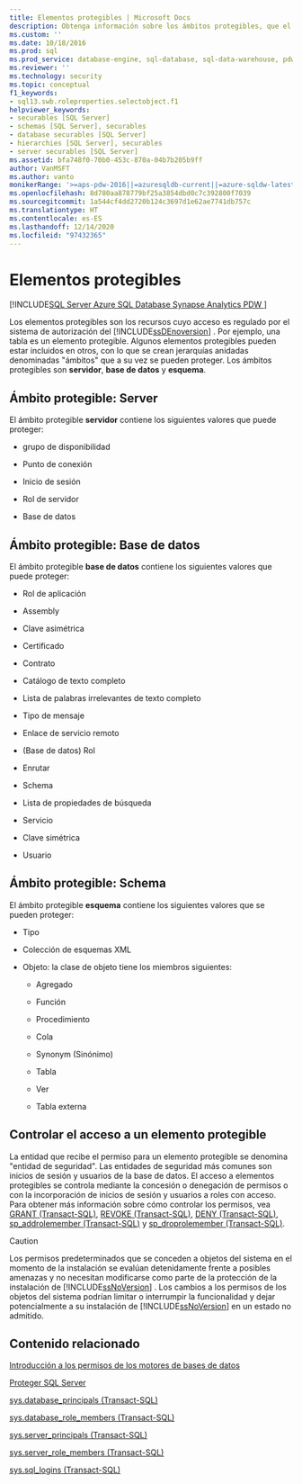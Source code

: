 ```yaml
---
title: Elementos protegibles | Microsoft Docs
description: Obtenga información sobre los ámbitos protegibles, que el sistema de autorización del Motor de base de datos de SQL Server utiliza para regular el acceso a los elementos protegibles.
ms.custom: ''
ms.date: 10/18/2016
ms.prod: sql
ms.prod_service: database-engine, sql-database, sql-data-warehouse, pdw
ms.reviewer: ''
ms.technology: security
ms.topic: conceptual
f1_keywords:
- sql13.swb.roleproperties.selectobject.f1
helpviewer_keywords:
- securables [SQL Server]
- schemas [SQL Server], securables
- database securables [SQL Server]
- hierarchies [SQL Server], securables
- server securables [SQL Server]
ms.assetid: bfa748f0-70b0-453c-870a-04b7b205b9ff
author: VanMSFT
ms.author: vanto
monikerRange: '>=aps-pdw-2016||=azuresqldb-current||=azure-sqldw-latest||>=sql-server-2016||>=sql-server-linux-2017||=azuresqldb-mi-current'
ms.openlocfilehash: 8d780aa878779bf25a3854dbd0c7c392800f7039
ms.sourcegitcommit: 1a544cf4dd2720b124c3697d1e62ae7741db757c
ms.translationtype: HT
ms.contentlocale: es-ES
ms.lasthandoff: 12/14/2020
ms.locfileid: "97432365"
---
```

# <a name="securables"></a>Elementos protegibles
[!INCLUDE[SQL Server Azure SQL Database Synapse Analytics PDW ](../../includes/applies-to-version/sql-asdb-asdbmi-asa-pdw.md)]

  Los elementos protegibles son los recursos cuyo acceso es regulado por el sistema de autorización del [!INCLUDE[ssDEnoversion](../../includes/ssdenoversion-md.md)] . Por ejemplo, una tabla es un elemento protegible. Algunos elementos protegibles pueden estar incluidos en otros, con lo que se crean jerarquías anidadas denominadas "ámbitos" que a su vez se pueden proteger. Los ámbitos protegibles son **servidor**, **base de datos** y **esquema**.  
  
## <a name="securable-scope-server"></a>Ámbito protegible: Server  
 El ámbito protegible **servidor** contiene los siguientes valores que puede proteger:  
  
-   grupo de disponibilidad  
  
-   Punto de conexión  
  
-   Inicio de sesión  
  
-   Rol de servidor  
  
-   Base de datos  
  
## <a name="securable-scope-database"></a>Ámbito protegible: Base de datos  
 El ámbito protegible **base de datos** contiene los siguientes valores que puede proteger:  
  
-   Rol de aplicación  
  
-   Assembly  
  
-   Clave asimétrica  
  
-   Certificado  
  
-   Contrato  
  
-   Catálogo de texto completo  
  
-   Lista de palabras irrelevantes de texto completo  
  
-   Tipo de mensaje  
  
-   Enlace de servicio remoto  
  
-   (Base de datos) Rol  
  
-   Enrutar  
  
-   Schema  
  
-   Lista de propiedades de búsqueda  
  
-   Servicio  
  
-   Clave simétrica  
  
-   Usuario  
  
## <a name="securable-scope-schema"></a>Ámbito protegible: Schema  
 El ámbito protegible **esquema** contiene los siguientes valores que se pueden proteger:  
  
-   Tipo  
  
-   Colección de esquemas XML  
  
-   Objeto: la clase de objeto tiene los miembros siguientes:  
  
    -   Agregado  
  
    -   Función  
  
    -   Procedimiento  
  
    -   Cola  
  
    -   Synonym (Sinónimo)  
  
    -   Tabla  
  
    -   Ver 
    
    -   Tabla externa 
  
## <a name="controlling-access-to-a-securable"></a>Controlar el acceso a un elemento protegible  
 La entidad que recibe el permiso para un elemento protegible se denomina "entidad de seguridad". Las entidades de seguridad más comunes son inicios de sesión y usuarios de la base de datos. El acceso a elementos protegibles se controla mediante la concesión o denegación de permisos o con la incorporación de inicios de sesión y usuarios a roles con acceso. Para obtener más información sobre cómo controlar los permisos, vea [GRANT &#40;Transact-SQL&#41;](../../t-sql/statements/grant-transact-sql.md), [REVOKE &#40;Transact-SQL&#41;](../../t-sql/statements/revoke-transact-sql.md), [DENY &#40;Transact-SQL&#41;](../../t-sql/statements/deny-transact-sql.md), [sp_addrolemember &#40;Transact-SQL&#41;](../../relational-databases/system-stored-procedures/sp-addrolemember-transact-sql.md) y [sp_droprolemember &#40;Transact-SQL&#41;](../../relational-databases/system-stored-procedures/sp-droprolemember-transact-sql.md).  
  
> [!CAUTION]  
>  Los permisos predeterminados que se conceden a objetos del sistema en el momento de la instalación se evalúan detenidamente frente a posibles amenazas y no necesitan modificarse como parte de la protección de la instalación de [!INCLUDE[ssNoVersion](../../includes/ssnoversion-md.md)] . Los cambios a los permisos de los objetos del sistema podrían limitar o interrumpir la funcionalidad y dejar potencialmente a su instalación de [!INCLUDE[ssNoVersion](../../includes/ssnoversion-md.md)] en un estado no admitido.  
  
## <a name="related-content"></a>Contenido relacionado  
 [Introducción a los permisos de los motores de bases de datos](../../relational-databases/security/authentication-access/getting-started-with-database-engine-permissions.md)  
  
 [Proteger SQL Server](../../relational-databases/security/securing-sql-server.md)  
  
 [sys.database_principals &#40;Transact-SQL&#41;](../../relational-databases/system-catalog-views/sys-database-principals-transact-sql.md)  
  
 [sys.database_role_members &#40;Transact-SQL&#41;](../../relational-databases/system-catalog-views/sys-database-role-members-transact-sql.md)  
  
 [sys.server_principals &#40;Transact-SQL&#41;](../../relational-databases/system-catalog-views/sys-server-principals-transact-sql.md)  
  
 [sys.server_role_members &#40;Transact-SQL&#41;](../../relational-databases/system-catalog-views/sys-server-role-members-transact-sql.md)  
  
 [sys.sql_logins &#40;Transact-SQL&#41;](../../relational-databases/system-catalog-views/sys-sql-logins-transact-sql.md)  
  
  
